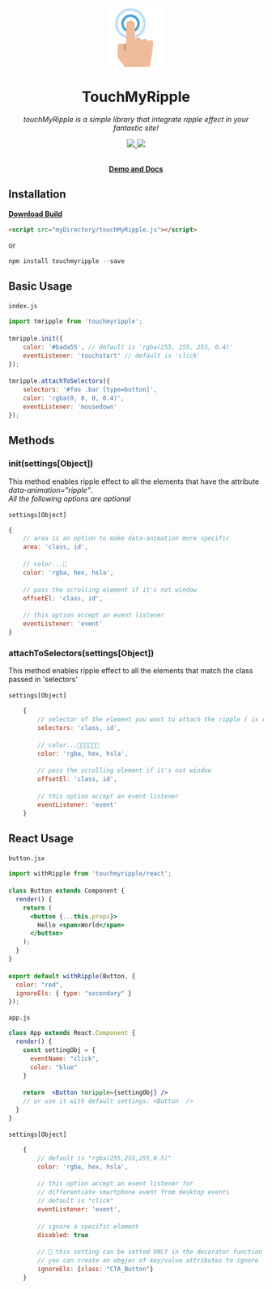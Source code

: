 <div align="center">
  <a href="https://github.com/tomma5o/touchmyripple">
    <img src="./docs/images/double-tap.png" width="116px">
  </a>
  <br>
  <h1>TouchMyRipple</h1>
  <p>
    <em>touchMyRipple is a simple library that integrate ripple effect in your fantastic site!</em>
  </p>
  <p>
    <a href="https://github.com/tomma5o/touchmyripple/commits/master">
      <img src="https://img.shields.io/github/last-commit/tomma5o/touchmyripple.svg" />
    </a>
    <img src="https://img.shields.io/npm/dm/localeval.svg" />
  </p>
  <br>
  <a href="https://tomma5o.github.io/touchMyRipple/#line3"><b>Demo and Docs</b></a>
</div>

## Installation
 
[**Download Build**](https://raw.githubusercontent.com/tomma5o/touchMyRipple/master/lib/touchMyRipple.js)

```html
<script src="myDirectory/touchMyRipple.js"></script>
```
or
```javascript
npm install touchmyripple --save
```

## Basic Usage

`index.js`
```javascript
import tmripple from 'touchmyripple';

tmripple.init({
    color: '#bada55', // default is 'rgba(255, 255, 255, 0.4)'
    eventListener: 'touchstart' // default is 'click'
});

tmripple.attachToSelectors({
    selectors: '#foo .bar [type=button]',
    color: 'rgba(0, 0, 0, 0.4)',
    eventListener: 'mousedown'
});
```

## Methods

### **init(settings[Object])**

This method enables ripple effect to all the elements that have the attribute _data-animation="ripple"_.<br>
_All the following options are optional_


`settings[Object]`
```javascript
{
    // area is an option to make data-animation more specific
    area: 'class, id',

    // color...🤔 
    color: 'rgba, hex, hsla', 

    // pass the scrolling element if it's not window
    offsetEl: 'class, id',

    // this option accept an event listener 
    eventListener: 'event'
}
```

### **attachToSelectors(settings[Object])**

This method enables ripple effect to all the elements that match the class passed in 'selectors'

`settings[Object]`
```javascript
    {
        // selector of the element you want to attach the ripple ( is required )
        selectors: 'class, id',

        // color...🤔🤔🤔🤔🤔🤔
        color: 'rgba, hex, hsla',

        // pass the scrolling element if it's not window
        offsetEl: 'class, id',

        // this option accept an event listener 
        eventListener: 'event'
    }
```
## React Usage

`button.jsx`
```jsx
import withRipple from 'touchmyripple/react';

class Button extends Component {
  render() {
    return (
      <button {...this.props}>
        Hello <span>World</span>
      </button>
    );
  }
}

export default withRipple(Button, {
  color: "red",
  ignoreEls: { type: "secondary" }
});
```

`app.js`
```jsx
class App extends React.Component {
  render() {
    const settingObj = {
      eventName: "click", 
      color: "blue"
    }

    return  <Button tmripple={settingObj} />
    // or use it with default settings: <Button  />
  }
}
```

`settings[Object]`
```javascript
    {
        // default is "rgba(255,255,255,0.5)"
        color: 'rgba, hex, hsla',

        // this option accept an event listener for
        // differentiate smartphone event from desktop events
        // default is "click"
        eventListener: 'event',

        // ignore a specific element
        disabled: true

        // 🔺 this setting can be setted ONLY in the decorator function
        // you can create an obgjec of key/value attributes to ignore
        ignoreEls: {class: "CTA_Button"}
    }
```